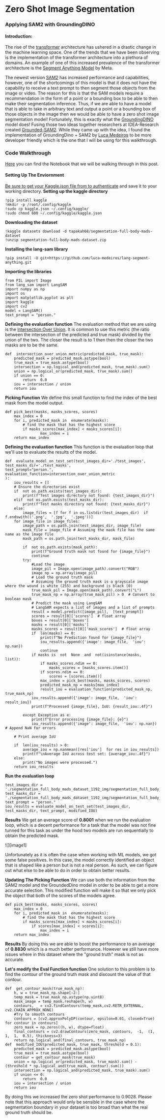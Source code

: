 # Zero Shot Image Segmentation
### Applying SAM2 with GroundingDINO

#### Introduction:

The rise of the [transformer](https://arxiv.org/pdf/1706.03762) architecture has ushered in a drastic change in the machine learning space. One of the trends that we have been observing is the implementation of the transformer architecture into a plethora of domains. An example of one of this increased prevalence of the transformer architecture is the [Segment Anything Model](https://arxiv.org/pdf/2304.02643) by Meta.

The newest version [SAM2](https://arxiv.org/pdf/2408.00714) has increased performance and capabilities, however, one of the shortcomings of this model is that it does not have the capability to receive a text prompt to then segment those objects from the image or video. The reason for this is that the SAM models require a recommendation in the form of a point or a bounding box to be able to then make their segmentation inference. Thus, if we are able to have a model that is able to take in arbitrary text and output a point or a bounding box of those objects in the image then we would be able to have a zero shot image segmentation model! Fortunately, this is exactly what the [GroundingDINO](https://arxiv.org/pdf/2303.05499) model does! Fusing those two ideas together researchers at IDEA-Research created [Grounded-SAM2](https://github.com/IDEA-Research/Grounded-SAM-2). While they came up with the idea, I found the implementation of GroundingDino + SAM2 by [Luca Medeiros](https://github.com/luca-medeiros/lang-segment-anything) to be more developer friendly which is the one that I will be using for this walkthrough.

### Code Walkthrough

[Here]() you can find the Notebook that we will be walking through in this post.

#### Setting Up The Enviornment
[Be sure to get your Kaggle.json file from to authenticate](https://www.kaggle.com/docs/api) and save it to your working directory.
**Setting up the kaggle directory**
````
!pip install kaggle
!mkdir -p /root/.config/kaggle
!sudo cp kaggle.json ~/.config/kaggle/
!sudo chmod 600 ~/.config/kaggle/kaggle.json
````
**Downloading the dataset**
````
!kaggle datasets download -d tapakah68/segmentation-full-body-mads-dataset
!unzip segmentation-full-body-mads-dataset.zip
````

**Installing the lang-sam library**
````
!pip install -U git+https://github.com/luca-medeiros/lang-segment-anything.git
````

**Importing the libraries**
````
from PIL import Image
from lang_sam import LangSAM
import numpy as np
import os
import matplotlib.pyplot as plt
import kaggle
import cv2
model = LangSAM()
text_prompt = "person."
````
**Defining the evaluation function**
The evaluation method that we are using is the [Intersection Over Union](https://huggingface.co/learn/computer-vision-course/en/unit6/basic-cv-tasks/segmentation#how-to-evaluate-a-segmentation-model). It is common to use this metric (the ratio between the intersection of the predicted and true mask) divided by the union of the two. The closer the result is to 1 then then the closer the two masks are to be the same.
````
def  intersection_over_union_metric(predicted_mask, true_mask):
	predicted_mask = predicted_mask.astype(bool)
	true_mask = true_mask.astype(bool)
	intersection = np.logical_and(predicted_mask, true_mask).sum()
	union = np.logical_or(predicted_mask, true_mask).sum()
	if union == 0:
		return  0.0
	iou = intersection / union
	return iou
````

**Picking Function**
We define this small function to find the index of the best mask from the model output.
````
def pick_best(masks, masks_scores, scores)
	max_index = 0
	for i, predicted_mask in  enumerate(masks):
		# find the mask that has the highest score
		if masks_scores[max_index] < masks_scores[i]:
				max_index = i
	return max_index
````


**Defining the evaluation function**
This function is the evaluation loop that we'll use to evaluate the results of the model.
````
def  evaluate_model_on_test_set(test_images_dir='./test_images',
test_masks_dir='./test_masks',
text_prompt="person.",
evaluation_function=intersection_over_union_metric
):
	iou_results = []
	# Ensure the directories exist
	if  not os.path.exists(test_images_dir):
		print(f"Test images directory not found: {test_images_dir}")
	elif  not os.path.exists(test_masks_dir):
		print(f"Test masks directory not found: {test_masks_dir}")
	else:
		image_files = [f for f in os.listdir(test_images_dir)  if f.endswith(('.png',  '.jpg',  '.jpeg'))]
	for image_file in image_files:
		image_path = os.path.join(test_images_dir, image_file)
		mask_file = image_file # Assuming the mask file has the same name as the image file
		mask_path = os.path.join(test_masks_dir, mask_file)

		if  not os.path.exists(mask_path):
			print(f"Ground truth mask not found for {image_file}")
			continue
		try:
			#Load the image
			image_pil = Image.open(image_path).convert("RGB")
			image_np = np.array(image_pil)
			# Load the ground truth mask
			# Assuming the ground truth mask is a grayscale image where the wound is white (255) and background is black (0)
			true_mask_pil = Image.open(mask_path).convert("L")
			true_mask_np = np.array(true_mask_pil) > 0  # Convert to boolean mask
			# Predict the mask using LangSAM
			# LangSAM expects a list of images and a list of prompts
			result = model.predict([image_pil],  [text_prompt])
			scores = result[0]['scores']  # float array
			boxes = result[0]['boxes']
			masks = result[0]['masks']
			masks_scores = result[0]['mask_scores']  # float array
			if  len(masks) == 0:
				print(f"No Prediction found for {image_file}")
				iou_results.append({'image': image_file,  'iou': np.nan})
				continue
			if masks is  not  None  and  not(isinstance(masks,  list)):
				if masks_scores.ndim == 0:
					masks_scores = [masks_scores.item()]
				if scores.ndim == 0:
					scores = [scores.item()]
				max_index = pick_best(masks, masks_scores, scores)
				predicted_mask_np = masks[max_index]
				result_iou = evaluation_function(predicted_mask_np, true_mask_np)
			iou_results.append({'image': image_file,  'iou': result_iou})
			print(f"Processed {image_file}, IoU: {result_iou:.4f}")

		except Exception as e:
			print(f"Error processing {image_file}: {e}")
			iou_results.append({'image': image_file,  'iou': np.nan})  # Append NaN for errors
			
	# Print average IoU

	if  len(iou_results) > 0:
		average_iou = np.nanmean([res['iou']  for res in iou_results])
		print(f"\nAverage IoU across test set: {average_iou:.4f}")
	else:
		print("No images were processed.")
	return iou_results
````
**Run the evaluation loop**
````
test_images_dir = './segmentation_full_body_mads_dataset_1192_img/segmentation_full_body_mads_dataset_1192_img/images'
test_masks_dir = './segmentation_full_body_mads_dataset_1192_img/segmentation_full_body_mads_dataset_1192_img/masks'
text_prompt = "person."
iou_results = evaluate_model_on_test_set(test_images_dir, test_masks_dir, text_prompt, modified_IOU)
````

**Results**
We get an average score of **0.8001** when we run the evaluation loop, which is a decent performance for a task that the model was not fine tunned for this task  as under the hood two models are run sequentially to obtain the predicted mask.

![][image1]
 
Unfortunately as it is often the case when working with ML models, we got some false positives. In this case, the model correctly identified an object that is shaped like a person but is not a real person. As such, we can figure out what else to be able to do in order to obtain better results.

**Updating The Picking Function**
We can use both the information from the SAM2 model and the GroundedDino model in order to be able to get a more accurate selection. This modified function will make it so that we only pick the object that both of the scores of the models agree.
````
def pick_best(masks, masks_scores, scores)
	max_index = 0
	for i, predicted_mask in  enumerate(masks):
		# find the mask that has the highest score
		if masks_scores[max_index] < masks_scores[i]:
			if scores[max_index] < scores[i]:
				max_index = i
	return max_index
````

**Results**
By doing this we are able to boost the performance to an average of  **0.8830** which is a much better performance. However we still have more issues where in this dataset where the "ground truth" mask is not as accurate. 


**Let's modify the Eval Function function**
One solution to this problem is to find the contour of the ground truth mask and discount the value of that contour.
````
def  get_contour_mask(true_mask_np):
	h, w = true_mask_np.shape[-2:]
	temp_mask = true_mask_np.astype(np.uint8)
	mask_image = temp_mask.reshape(h, w)
	contours, _ = cv2.findContours(temp_mask,cv2.RETR_EXTERNAL, cv2.CHAIN_APPROX_NONE)
	#Try to smooth contours
	contours = [cv2.approxPolyDP(contour, epsilon=0.01, closed=True)  for contour in contours]
	zero_mask = np.zeros((h, w), dtype=float)
	final_contours = cv2.drawContours(zero_mask, contours,  -1,  (1,  1,  1,  0.5), thickness=3)
	return np.logical_and(final_contours, true_mask_np)
def  modified_IOU(predicted_mask, true_mask, threshold = 0.1):
	predicted_mask = predicted_mask.astype(bool)
	true_mask = true_mask.astype(bool)
	contour = get_contour_mask(true_mask)
	union = np.logical_or(predicted_mask, true_mask).sum() - (threshold * np.logical_and(true_mask, contour).sum())
	intersection = np.logical_and(predicted_mask, true_mask).sum()
	if union <= 0:
		return  0.0
	iou = intersection / union
	return iou
````

By doing this we increased the zero shot performance to 0.9028. Please note that this approach would only be sensible in the case where the segmentation boundary in your dataset is too broad than what the real ground truth should be.




